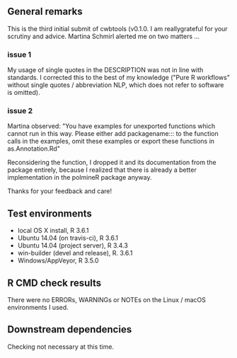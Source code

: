 ## General remarks

This is the third initial submit of cwbtools (v0.1.0. I am reallygrateful 
for your  scrutiny and advice. Martina Schmirl alerted me on two matters ...


### issue 1

My usage of single quotes in the DESCRIPTION was not in line with standards. I corrected this to the
best of my knowledge ("Pure R workflows" without single quotes / abbreviation NLP, which 
does not refer to software is omitted).


### issue 2

Martina observed: "You have examples for unexported functions which cannot run in this way.
Please either add packagename::: to the function calls in the examples,
omit these examples or export these functions in as.Annotation.Rd"

Reconsidering the function, I dropped it and its documentation from the package
entirely, because I realized that there is already a better implementation
in the polmineR package anyway. 

Thanks for your feedback and care!


## Test environments

* local OS X install, R 3.6.1
* Ubuntu 14.04 (on travis-ci), R 3.6.1
* Ubuntu 14.04 (project server), R 3.4.3
* win-builder (devel and release), R. 3.6.1
* Windows/AppVeyor, R 3.5.0


## R CMD check results

There were no ERRORs, WARNINGs or NOTEs on the Linux / macOS environments I used. 


## Downstream dependencies

Checking not necessary at this time.

